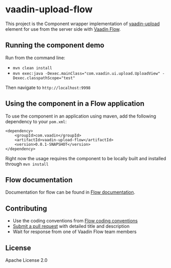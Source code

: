 # vaadin-upload-flow

This project is the Component wrapper implementation of [vaadin-upload](https://github.com/vaadin/vaadin-upload) element
for use from the server side with [Vaadin Flow](https://github.com/vaadin/flow).

## Running the component demo
Run from the command line:
- `mvn clean install`
- `mvn exec:java -Dexec.mainClass="com.vaadin.ui.upload.UploadView" -Dexec.classpathScope="test"`

Then navigate to `http://localhost:9998`

## Using the component in a Flow application
To use the component in an application using maven, 
add the following dependency to your `pom.xml`:
```
<dependency>
    <groupId>com.vaadin</groupId>
    <artifactId>vaadin-upload-flow</artifactId>
    <version>0.0.1-SNAPSHOT</version>
</dependency>
```
Right now the usage requires the component to be locally built and installed through `mvn install`

## Flow documentation
Documentation for flow can be found in [Flow documentation](https://github.com/vaadin/flow/blob/master/flow-documentation/Overview.asciidoc).

## Contributing
- Use the coding conventions from [Flow coding conventions](https://github.com/vaadin/flow/tree/master/eclipse)
- [Submit a pull request](https://www.digitalocean.com/community/tutorials/how-to-create-a-pull-request-on-github) with detailed title and description
- Wait for response from one of Vaadin Flow team members

## License
Apache License 2.0
